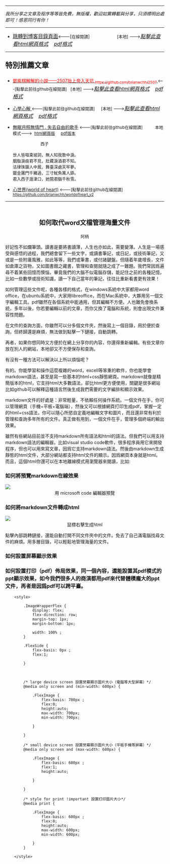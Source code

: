 ***
*我所分享之文章及程序等等皆免費，無版權，歡迎如實轉載與分享，只須標明出處即可！感恩同行有你！* 
****
- [<font size=3>跳轉到博客目錄頁面</font>](../../tableOfContent.md)<---[<font size=2>在線閱讀</font>]&nbsp;&nbsp; &nbsp; &nbsp; &nbsp; &nbsp; &nbsp; &nbsp; &nbsp; &nbsp;&nbsp; &nbsp;  <font size=2> [本地] ---></font><font size=3>[*_點擊此查看html網頁格式_*](../../tableOfContent.html)&nbsp; &nbsp; [*_pdf格式_*](../../tableOfContent.md.pdf)</font>
****

### <p style="font-size: 23px; font-weight:900;">特別推薦文章</p>

- [<font color=red> 鄧紫棋解解的小說——2507抬上帝入天坑 <sub>https://github.com/brianwchh/2507 </sub></font>](https://github.com/brianwchh/worldofheart_v2/blob/main/md_and_html/%E9%84%A7%E7%B4%AB%E6%A3%8B%E8%A7%A3%E8%A7%A3%E7%9A%84%E5%B0%8F%E8%AA%AA%E2%80%94%E2%80%942507%E6%8A%AC%E4%B8%8A%E5%B8%9D%E5%85%A5%E5%A4%A9%E5%9D%91.md)<font size=2><---[點擊此前往github在線閱讀]</font>&nbsp;&nbsp; <font size=2> [本地] ---></font><font size=3>[*_點擊此查看html網頁格式_*](../../md_and_html/鄧紫棋解解的小說——2507抬上帝入天坑.html)&nbsp; &nbsp; [*_pdf格式_*](../../md_and_html/鄧紫棋解解的小說——2507抬上帝入天坑.md.pdf)</font> 

- [<font  > 心學心解 </font>](https://github.com/brianwchh/worldofheart_v2/blob/main/md_and_html/%E5%BF%83%E5%AD%B8%E6%96%B0%E8%A7%A3.md)<font size=2><---[點擊此前往github在線閱讀]</font>&nbsp;&nbsp; &nbsp;   <font size=2> [本地] ---></font><font size=3>[*_點擊此查看html網頁格式_*](../../心學新解.html)&nbsp; &nbsp; [*_pdf格式_*](../../心學新解.md.pdf)</font> 

- [<font  >無眠月照無情門 . 失去自由的歌手</font>](https://github.com/brianwchh/worldofheart_v2/blob/main/md_and_html/%E7%84%A1%E7%9C%A0%E6%9C%88%E7%85%A7%E7%84%A1%E6%83%85%E9%96%80.md)<font size=2> <---[點擊此前往github在線閱讀]</font> &nbsp;&nbsp;&nbsp;&nbsp;&nbsp;&nbsp;&nbsp;&nbsp; <font size=2>本地模式---> &nbsp;[html網頁版](../../md_and_html/無眠月照無情門.html) &nbsp;&nbsp;&nbsp; [pdf版本](../../md_and_html/無眠月照無情門.md.pdf) </font>

    <p><font size=2>&nbsp; &nbsp; &nbsp; &nbsp; &nbsp; &nbsp; &nbsp; &nbsp; &nbsp; &nbsp; &nbsp; &nbsp; 西子</br></br>世人皆唱東坡詞，無人知我歌中淚。</br>胭脂淚痕君不見，肚藏淚酒君不知。</br>法律珠鍊人中鳳，舞臺深處天牢夢。</br>鍍金屠門千豬過，三寸魷魚萬人舔。</br>君入西子渡津口，她閱君腦千秋雪。</font></p>
    
- [<font  >心世界(world of heart)</font>](https://github.com/brianwchh/worldofheart_v2)<font size=2> <---[點擊此前往github在線閱讀]</font> <sub> https://github.com/brianwchh/worldofheart_v2 </sub>

   

****


</br>

****<p align="center" style="font-size: 20px;">如何取代word文檔管理海量文件 </p>****
<p align="center" style="font-size: small;">阿柄</p>

好記性不如爛筆頭。讀書是要將書讀薄，人生也亦如此，需要變薄。人生是一場感受與感悟的過程，我們總會留下一些文字，或讀書筆記，或日記，或技術筆記，又或是一些附庸風雅，如此等等，我們或筆書，或付諸鍵盤。但隨着年歲增長，文件如倉庫之貨物，又如圖書館之藏書，管理和查閱就隨之成了一難題。我們常因爲遍尋不着某些回憶而懊惱，畢竟我們的大腦不似電腦存儲，能記住之前的各種記憶，比如一些數學或技術知識，讀一下自己當年的筆記，往往比重新看書更有效果！   

如何管理這些文件呢，各種各樣的格式，在windows系統中大家都用word office，在ubuntu系統中，大家用libreoffice，而在Mac系統中，大夥用另一個文字編輯工具。pdf雖然在各個系統中能通用，但其編輯不方便。人也難免會換系統，多年以後，你若要編輯以前的文章，而你又換了電腦和系統，則會出現文件兼容性問題。

在文件的查詢方面，你雖然可以分多個文件夾，然後寫上一個目錄，用於便於查詢，但終歸還是麻煩，無法做到點擊一下鏈接，自動跳轉。  

再者，如果你想同時又方便於在網上分享你的內容，你還得重新編輯。有些文章你放在別人的網站，本地卻又不方便保存和查詢。   

有沒有一種方法可以解決以上所以煩惱呢？   

有的。你能學習和操作這麼複雜的word，excell等笨重的軟件，你也能學會markdown語法，甚至是寫一些基本的html+css靜態網頁。markdown就像是精簡版本的html，它支持html大多數語法，卻比html更方便使用，關鍵是很多網站比如github可以解釋這種語言然後生成我們需要的文字編排和顯示效果。   

markdown文件的好處是：非常輕量，不依賴任何操作系統。一個文件在手，你可以管理網頁（手機+平板+電腦端），然後又可以根據網頁打印生成pdf，掌握一定的html+css語法，你可以隨心所慾自定義地編輯文字和圖片，而且還非常有利於管理和查詢多年所有的文件。真正做有用到，一個文件在手，管理多個終端的輸出效果。

雖然有些網站目前並不支持markdown所有語法和html的語法。但我們可以用支持markdown語法的編輯器，比如visual studio code軟件，很多程序員用它來開發程序，但也可以用來寫文章，因爲它支持markdown語法。然後由markdown生成靜態的html文件，大部分網站都支持html文件的顯示。因爲網頁本身就是html。而且，這個html你還可以在本地離線模式用瀏覽器來閱讀，比如: 
### 如何將預覽markdown在線效果 
<!-- image area, flex to make it center,it may not work for github, for html and pdf rendering only -->
<div align="center" style="page-break-inside: avoid; margin-top:1px; margin-bottom:1px;"> <!-- pictureWrapper_div add this only to make the bendan github understand -->
<div class="ImageWrapperFlex" >
<div class="FlexSide"  ></div>
<image class="FlexImage"   src='./images/preview.png'/>
<div class="FlexSide" ></div>
</div>
<p align="center" style="margin:0px;"> 用 microsoft code 編輯器預覽 </p> 
</div> <!-- end pictureWrapper_div -->


### 如何將markdown文件轉成html   

<!-- image area, flex to make it center,it may not work for github, for html and pdf rendering only -->
<div align="center" style="page-break-inside: avoid; margin-top:1px; margin-bottom:1px;"> <!-- pictureWrapper_div add this only to make the bendan github understand -->
<div class="ImageWrapperFlex" >
<div class="FlexSide"  ></div>
<image class="FlexImage"   src='./images/exportHtml.png'/>
<div class="FlexSide" ></div>
</div>
<p align="center" style="margin:0px;"> 鼠標右擊生成html</p> 
</div> <!-- end pictureWrapper_div -->

點擊內部跳轉鏈接，還能自動打開不同文件夾中的文件。免去了自己滿電腦找尋文件的麻煩。用多層目錄，可以輕鬆地管理海量的文件。

### 如何設置屏幕顯示效果
### 如何設置打印（pdf）佈局效果，同一個內容，還能設置其pdf模式的ppt顯示效果，如今我們很多人的商演都用pdf來代替體積龐大的ppt文件，再者是因爲pdf可以跨平臺。

        <style>

            .ImageWrapperFlex {
                display: flex; 
                flex-direction: row; 
                margin-top: 1px; 
                margin-bottom: 1px;

                width: 100% ;
            }

            .FlexSide {
                flex-basis: 0px ;
                flex:1;

            }



            /* large device screen 設置熒幕顯示圖片大小（電腦等大型屏幕）*/
            @media only screen and (min-width: 600px) {

                .FlexImage {
                    flex-basis: 700px ;
                    flex:0;    
                    height:auto; 
                    max-width: 700px;
                    min-width: 700px;
                
                }

            }

            /* small device screen 設置熒幕顯示圖片大小（平板手機等屏幕）*/
            @media only screen and (max-width: 600px) {
                
                .FlexImage {
                    flex-basis: 600px ;
                    flex:1;
                    height:auto; 
                
                }

            }

            /* style for print !important 設置打印圖片大小*/
            @media print {

                .FlexImage {
                    flex-basis: 600px ;
                    flex:0;    
                    height:auto; 
                    max-width: 600px;
                    min-width: 600px;
                
                }
            }

        </style>


<!-- 共用的css -->
<!-- <head>
    <link rel="stylesheet" href="../common_css/common_style.css">
</head> -->

</br>

</br>

</br>

</br>

</br>

</br>

<style>

.ImageWrapperFlex {
    display: flex; 
    flex-direction: row; 
    margin-top: 1px; 
    margin-bottom: 1px;

    width: 100% ;
}

.FlexSide {
    flex-basis: 0px ;
    flex:1;

}



/* large device screen 設置熒幕顯示圖片大小（電腦等大型屏幕）*/
@media only screen and (min-width: 600px) {

    .FlexImage {
        flex-basis: 900px ;
        flex:0;    
        height:auto; 
        max-width: 900px;
        min-width: 900px;
     
    }

}

 /* small device screen 設置熒幕顯示圖片大小（平板手機等屏幕）*/
@media only screen and (max-width: 600px) {
    
    .FlexImage {
        flex-basis: 600px ;
        flex:1;
        height:auto; 
     
    }

}

/* style for print !important 設置打印圖片大小*/
@media print {

    .FlexImage {
        flex-basis: 600px ;
        flex:0;    
        height:auto; 
        max-width: 600px;
        min-width: 600px;
     
    }
}

</style>


<!-- 共用的css -->
<!-- <head>
    <link rel="stylesheet" href="../common_css/common_style.css">
</head> -->



 




        